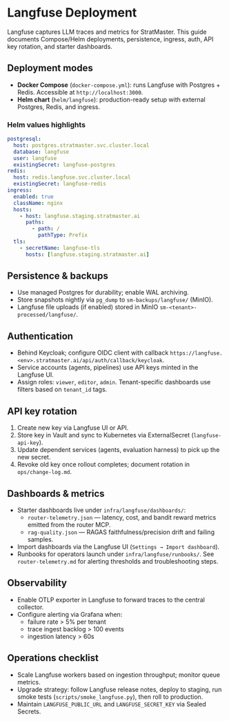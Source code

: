 # Langfuse Deployment

Langfuse captures LLM traces and metrics for StratMaster. This guide documents
Compose/Helm deployments, persistence, ingress, auth, API key rotation, and starter
dashboards.

## Deployment modes

- **Docker Compose** (`docker-compose.yml`): runs Langfuse with Postgres + Redis.
  Accessible at `http://localhost:3000`.
- **Helm chart** (`helm/langfuse`): production-ready setup with external Postgres,
  Redis, and ingress.

### Helm values highlights

```yaml
postgresql:
  host: postgres.stratmaster.svc.cluster.local
  database: langfuse
  user: langfuse
  existingSecret: langfuse-postgres
redis:
  host: redis.langfuse.svc.cluster.local
  existingSecret: langfuse-redis
ingress:
  enabled: true
  className: nginx
  hosts:
    - host: langfuse.staging.stratmaster.ai
      paths:
        - path: /
          pathType: Prefix
  tls:
    - secretName: langfuse-tls
      hosts: [langfuse.staging.stratmaster.ai]
```

## Persistence & backups

- Use managed Postgres for durability; enable WAL archiving.
- Store snapshots nightly via `pg_dump` to `sm-backups/langfuse/` (MinIO).
- Langfuse file uploads (if enabled) stored in MinIO `sm-<tenant>-processed/langfuse/`.

## Authentication

- Behind Keycloak; configure OIDC client with callback `https://langfuse.<env>.stratmaster.ai/api/auth/callback/keycloak`.
- Service accounts (agents, pipelines) use API keys minted in the Langfuse UI.
- Assign roles: `viewer`, `editor`, `admin`. Tenant-specific dashboards use filters
  based on `tenant_id` tags.

## API key rotation

1. Create new key via Langfuse UI or API.
2. Store key in Vault and sync to Kubernetes via ExternalSecret (`langfuse-api-key`).
3. Update dependent services (agents, evaluation harness) to pick up the new secret.
4. Revoke old key once rollout completes; document rotation in `ops/change-log.md`.

## Dashboards & metrics

- Starter dashboards live under `infra/langfuse/dashboards/`:
  - `router-telemetry.json` — latency, cost, and bandit reward metrics emitted from the router MCP.
  - `rag-quality.json` — RAGAS faithfulness/precision drift and failing samples.
- Import dashboards via the Langfuse UI (`Settings → Import dashboard`).
- Runbooks for operators launch under `infra/langfuse/runbooks/`. See
  `router-telemetry.md` for alerting thresholds and troubleshooting steps.

## Observability

- Enable OTLP exporter in Langfuse to forward traces to the central collector.
- Configure alerting via Grafana when:
  - failure rate > 5% per tenant
  - trace ingest backlog > 100 events
  - ingestion latency > 60s

## Operations checklist

- Scale Langfuse workers based on ingestion throughput; monitor queue metrics.
- Upgrade strategy: follow Langfuse release notes, deploy to staging, run smoke
  tests (`scripts/smoke_langfuse.py`), then roll to production.
- Maintain `LANGFUSE_PUBLIC_URL` and `LANGFUSE_SECRET_KEY` via Sealed Secrets.
